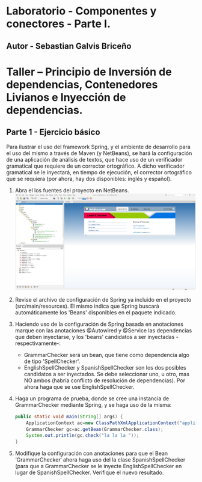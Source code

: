 # Laboratorio - Componentes y conectores - Parte I.
## Autor - Sebastian Galvis Briceño


# Taller – Principio de Inversión de dependencias, Contenedores Livianos e Inyección de dependencias.

## Parte 1 - Ejercicio básico

Para ilustrar el uso del framework Spring, y el ambiente de desarrollo para el uso del mismo a través de Maven (y NetBeans), se hará la configuración de una aplicación de análisis de textos, que hace uso de un verificador gramatical que requiere de un corrector ortográfico. A dicho verificador gramatical se le inyectará, en tiempo de ejecución, el corrector ortográfico que se requiera (por ahora, hay dos disponibles: inglés y español).

1. Abra el los fuentes del proyecto en NetBeans.
   ![img.png](img/ss1.png)
2. Revise el archivo de configuración de Spring ya incluido en el proyecto (src/main/resources). El mismo indica que Spring buscará automáticamente los 'Beans' disponibles en el paquete indicado.

3. Haciendo uso de la configuración de Spring basada en anotaciones marque con las anotaciones @Autowired y @Service las dependencias que deben inyectarse, y los 'beans' candidatos a ser inyectadas -respectivamente-:
   * GrammarChecker será un bean, que tiene como dependencia algo de tipo 'SpellChecker'. 
   * EnglishSpellChecker y SpanishSpellChecker son los dos posibles candidatos a ser inyectados. Se debe seleccionar uno, u otro, mas NO ambos (habría conflicto de resolución de dependencias). Por ahora haga que se use EnglishSpellChecker.

4. Haga un programa de prueba, donde se cree una instancia de GrammarChecker mediante Spring, y se haga uso de la misma:
   ``` java
   public static void main(String[] args) {
       ApplicationContext ac=new ClassPathXmlApplicationContext("applicationContext.xml");
       GrammarChecker gc=ac.getBean(GrammarChecker.class);
       System.out.println(gc.check("la la la "));
   }
   ```

5. Modifique la configuración con anotaciones para que el Bean ‘GrammarChecker‘ ahora haga uso del la clase SpanishSpellChecker (para que a GrammarChecker se le inyecte EnglishSpellChecker en lugar de SpanishSpellChecker. Verifique el nuevo resultado.